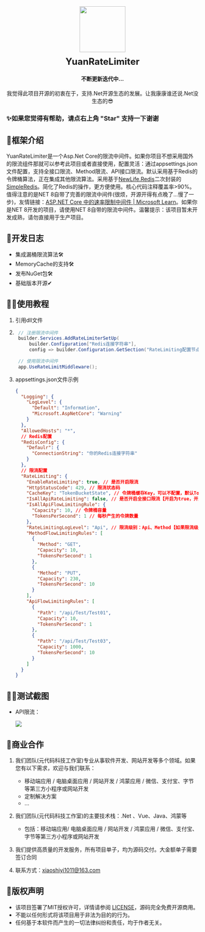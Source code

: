 <div align="center"><img  src="https://gitee.com/XiaoShiYi-1011/yuan-rate-limiter/raw/master/Doc/images/logo.jpg" width="120" height="120" style="margin-bottom: 10px;"/></div>
<div align="center"><strong><span style="font-size: x-large;">YuanRateLimiter</span></strong></div>
<div align="center"><h4 align="center">不断更新迭代中...</h4></div>
<div align="center"><p stylt="text-align: center;">我觉得此项目开源的初衷在于，支持.Net开源生态的发展。让我康康谁还说.Net没生态的😎</p></div>

### ✨如果您觉得有帮助，请点右上角 "Star" 支持一下谢谢

## 🎇框架介绍

YuanRateLimiter是一个Asp.Net Core的限流中间件。如果你项目不想采用国外的限流组件那就可以参考此项目或者直接使用，配置灵活：通过appsettings.json文件配置，支持全接口限流、Method限流、API接口限流。默认采用基于Redis的令牌桶算法，正在集成其他限流算法。采用基于[NewLife.Redis](https://github.com/NewLifeX/NewLife.Redis)二次封装的[SimpleRedis](https://gitee.com/zxzyjs/SimpleRedis.git)。简化了Redis的操作，更方便使用。核心代码注释覆盖率>90%。值得注意的是NET 8自带了完善的限流中间件(很烦，开源开得有点晚了...慢了一步)，友情链接：[ASP.NET Core 中的速率限制中间件 | Microsoft Learn](https://learn.microsoft.com/zh-cn/aspnet/core/performance/rate-limit?view=aspnetcore-8.0)。如果你是NET 8开发的项目，请使用NET 8自带的限流中间件。温馨提示：该项目暂未开发成熟，请勿直接用于生产项目。

## 📑开发日志

- 集成漏桶限流算法🛠
- MemoryCache的支持🛠
- 发布NuGet包🛠
- 基础版本开源✔

## 👨‍🏫使用教程

1. 引用dll文件

2. ```csharp
    // 注册限流中间件
    builder.Services.AddRateLimiterSetUp(
        builder.Configuration["Redis连接字符串"], 
        config => builder.Configuration.GetSection("RateLimiting配置节点").Get<RateLimitingConfig>());
    
    // 使用限流中间件
    app.UseRateLimitMiddleware();
    ```
    
3. appsettings.json文件示例

    ```json
    {
      "Logging": {
        "LogLevel": {
          "Default": "Information",
          "Microsoft.AspNetCore": "Warning"
        }
      },
      "AllowedHosts": "*",
      // Redis配置
      "RedisConfig": {
        "Defaulr": {
          "ConnectionString": "你的Redis连接字符串"
        }
      },
      // 限流配置
      "RateLimiting": {
        "EnableRateLimiting": true, // 是否开启限流
        "HttpStatusCode": 429, // 限流状态码
        "CacheKey": "TokenBucketState", // 令牌桶缓存Key，可以不配置，默认TokenBucketState
        "IsAllApiRateLimiting": false, // 是否开启全接口限流【开启为true，开启后ApiFlowLimitingRules可以不用配置】
        "IsAllApiFlowLimitingRule": {
          "Capacity": 10, // 令牌桶容量
          "TokensPerSecond": 1 // 每秒产生的令牌数量
        },
        "RateLimitingLogLevel": "Api", // 限流级别：Api、Method【如果限流级别为Api，MethodFlowLimitingRules不用配置】
        "MethodFlowLimitingRules": [
          {
            "Method": "GET",
            "Capacity": 10,
            "TokensPerSecond": 1
          },
          {
            "Method": "PUT",
            "Capacity": 230,
            "TokensPerSecond": 10
          }
        ],
        "ApiFlowLimitingRules": [
          {
            "Path": "/api/Test/Test01",
            "Capacity": 10,
            "TokensPerSecond": 1
          },
          {
            "Path": "/api/Test/Test03",
            "Capacity": 1000,
            "TokensPerSecond": 10
          }
        ]
      }
    }
    ```

## 👩‍💻测试截图

- API限流：

    ![](https://gitee.com/XiaoShiYi-1011/yuan-rate-limiter/raw/master/Doc/images/Test.JPG)

## 🤝商业合作

1. 我们团队(元代码科技工作室)专业从事软件开发、网站开发等多个领域。如果您有以下需求，欢迎与我们联系：
    - 移动端应用 / 电脑桌面应用 / 网站开发 / 鸿蒙应用 / 微信、支付宝、字节等第三方小程序或网站开发
    - 定制解决方案
    - ...

1. 我们团队(元代码科技工作室)的主要技术栈：.Net 、Vue、Java、鸿蒙等
    - 包括：移动端应用/ 电脑桌面应用 / 网站开发 / 鸿蒙应用 / 微信、支付宝、字节等第三方小程序或网站开发
2. 我们提供高质量的开发服务，所有项目单子，均为源码交付。大金额单子需要签订合同
3. 联系方式：[xiaoshiyi1011@163.com](mailto:xiaoshiyi1011@163.com)

##  🔐版权声明

- 该项目签署了MIT授权许可，详情请参阅 [LICENSE](https://gitee.com/XiaoShiYi-1011/yuan-rate-limiter/raw/master/LICENSE)，源码完全免费开源商用。
- 不能以任何形式将该项目用于非法为目的的行为。
- 任何基于本软件而产生的一切法律纠纷和责任，均于作者无关。
